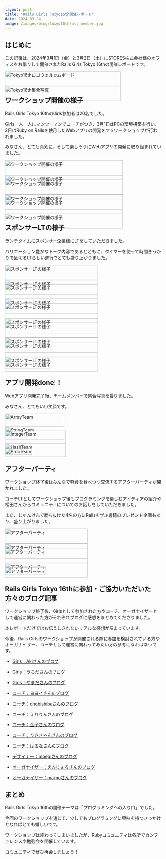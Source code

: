 ```yaml
---
layout: post
title: "Rails Girls Tokyo16th開催レポート"
date: 2024-03-24
image: /images/blog/tokyo16th/all_member.jpg
---
```


<style type="text/css">
div.photos {
    display: flex;
    flex-wrap: wrap;
    justify-content: space-between;
    margin-bottom: 1em;
}

div.photos img.photo {
    max-width: 480px;
    width: 100%;
    object-fit: cover;
}

div.photos img.vertically-photo {
    max-width: 250px;
    width: 100%;
    object-fit: cover;
}

div.photos .caption {
    font-size:smaller;
    color: #444;
    margin-top: 0.5em;
}
</style>

## はじめに

この記事は、2024年3月1日（金）と3月2日（土）にSTORES株式会社様のオフィスをお借りして開催されたRails Girls Tokyo 16thの開催レポートです。
<div class="photos">
  <div>
    <img class="photo" src="/images/blog/tokyo16th/welcome.jpg" alt="Tokyo16thロゴウェルカムボード">
    <img class="photo" src="/images/blog/tokyo16th/all_member.jpg" alt="Tokyo16th集合写真">
  </div>
</div>

## ワークショップ開催の様子

Rails Girls Tokyo 16thのGirls参加者は20名でした。

Girls一人一人にマンツーマンでコーチがつき、3月1日はPCの環境構築を行い、2日はRuby on Railsを使用したWebアプリの開発をするワークショップが行われました。

みなさん、とても真剣に、そして楽しそうにWebアプリの開発に取り組まれていました。

<div class="photos">
  <div>
    <img class="photo" src="/images/blog/tokyo16th/workshop_0.jpg" alt="ワークショップ開催の様子">
    <img class="photo" src="/images/blog/tokyo16th/workshop_1.jpg" alt="ワークショップ開催の様子">
  </div>
</div>

<div class="photos">
  <div>
    <img class="photo" src="/images/blog/tokyo16th/workshop_2.jpg" alt="ワークショップ開催の様子">
    <img class="photo" src="/images/blog/tokyo16th/workshop_3.jpg" alt="ワークショップ開催の様子">
  </div>
</div>


<div class="photos">
  <div>
    <img class="photo" src="/images/blog/tokyo16th/workshop_4.jpg" alt="ワークショップ開催の様子">
    <img class="photo" src="/images/blog/tokyo16th/workshop_5.jpg" alt="ワークショップ開催の様子">
  </div>
</div>

## スポンサーLTの様子

ランチタイムにスポンサー企業様にLTをしていただきました。

バリエーション豊かなトーク内容であるとともに、タイマーを使って時間きっかりで区切るLTらしい進行でとても盛り上がりました。

<div class="photos">
  <div>
    <img class="photo" src="/images/blog/tokyo16th/sponsor_lt_0.jpg" alt="スポンサーLTの様子">
    <img class="photo" src="/images/blog/tokyo16th/sponsor_lt_1.jpg" alt="スポンサーLTの様子">
  </div>
</div>

<div class="photos">
  <div>
    <img class="photo" src="/images/blog/tokyo16th/sponsor_lt_2.jpg" alt="スポンサーLTの様子">
    <img class="photo" src="/images/blog/tokyo16th/sponsor_lt_3.jpg" alt="スポンサーLTの様子">
  </div>
</div>

<div class="photos">
  <div>
    <img class="photo" src="/images/blog/tokyo16th/sponsor_lt_4.jpg" alt="スポンサーLTの様子">
    <img class="photo" src="/images/blog/tokyo16th/sponsor_lt_5.jpg" alt="スポンサーLTの様子">
  </div>
</div>

<div class="photos">
  <div>
    <img class="photo" src="/images/blog/tokyo16th/sponsor_lt_6.jpg" alt="スポンサーLTの様子">
    <img class="photo" src="/images/blog/tokyo16th/sponsor_lt_7.jpg" alt="スポンサーLTの様子">
  </div>
</div>

<div class="photos">
  <div>
    <img class="photo" src="/images/blog/tokyo16th/sponsor_lt_8.jpg" alt="スポンサーLTの様子">
    <img class="photo" src="/images/blog/tokyo16th/sponsor_lt_9.jpg" alt="スポンサーLTの様子">
  </div>
</div>

<div class="photos">
  <div>
    <img class="photo" src="/images/blog/tokyo16th/sponsor_lt_10.jpg" alt="スポンサーLTの様子">
  </div>
</div>

## アプリ開発done!！

Webアプリ開発完了後、チームメンバーで集合写真を撮りました。

みなさん、とてもいい笑顔です。

<div class="photos">
  <div>
    <img class="photo" src="/images/blog/tokyo16th/team_array.jpg" alt="ArrayTeam">
    <img class="photo" src="/images/blog/tokyo16th/team_string.jpg" alt="StringTeam">
  </div>
</div>

<div class="photos">
  <div>
    <img class="photo" src="/images/blog/tokyo16th/team_integer.jpg" alt="IntegerTeam">
    <img class="photo" src="/images/blog/tokyo16th/team_hash.jpg" alt="HashTeam">
  </div>
</div>

<div class="photos">
  <div>
    <img class="photo" src="/images/blog/tokyo16th/team_proc.jpg" alt="ProcTeam">
  </div>
</div>

## アフターパーティ

ワークショップ終了後はみんなで軽食を食べつつ交流するアフターパーティが開かれました。

コーチLTとしてワークショップ後もプログラミングを楽しむアイディアの紹介や松田さんからコミュニティについてのお話しをしていただきました。

また、じゃんけんで勝ち抜けた4名の方にRailsを学ぶ書籍のプレゼント企画もあり、盛り上がりました。

<div class="photos">
  <div>
    <img class="photo" src="/images/blog/tokyo16th/after_party_0.jpg" alt="アフターパーティ">
    <img class="photo" src="/images/blog/tokyo16th/after_party_1.jpg" alt="アフターパーティ">
  </div>
</div>

<div class="photos">
  <div>
    <img class="photo" src="/images/blog/tokyo16th/after_party_2.jpg" alt="アフターパーティ">
    <img class="photo" src="/images/blog/tokyo16th/after_party_3.jpg" alt="アフターパーティ">
  </div>
</div>

<div class="photos">
  <div>
    <img class="photo" src="/images/blog/tokyo16th/after_party_4.jpg" alt="アフターパーティ">
  </div>
</div>

## Rails Girls Tokyo 16thに参加・ご協力いただいた方々のブログ記事

ワークショップ終了後、Girlsとして参加された方やコーチ、オーガナイザーとして運営に関わった方がそれぞれブログに感想をまとめてくださりました。

本レポートだけではお伝えしきれないリアルな感想が詰まっています。

今後、Rails Girlsのワークショップが開催される際に参加を検討されている方やオーガナイザー、コーチとして運営に関わってみたい方の参考になれば幸いです。

- [Girls：Akiさんのブログ](https://note.com/chan_aki/n/n96c1d6f78575)
- [Girls：うちださんのブログ](https://note.com/uchidayurie/n/nc1bd107d4829)
- [Girls：やまださんのブログ](https://labs.gree.jp/blog/2024/03/23149/)

- [コーチ：ヨヨイさんのブログ](https://nhayato.hateblo.jp/entry/2024/03/02/000000)
- [コーチ：chobishibaさんのブログ](https://note.com/chobishiba/n/nc757c55e70b9)
- [コーチ：えりりんさんのブログ](https://note.com/sq_engch5/n/nd8622327a857)
- [コーチ：金子さんのブログ](https://note.com/b4a/n/n2a17587dde06)
- [コーチ：りさきゃんさんのブログ](https://tech.smarthr.jp/entry/2024/03/15/150211)
- [コーチ：はるなさんのブログ](https://napple29.hatenablog.com/entry/2024/03/30/235736)

- [デザイナー：moegiさんのブログ](https://divka-design.com/rails-girls-tokyo-16th_design/)
- [オーガナイザー：えんじぇるさんのブログ](https://product.st.inc/entry/2024/03/19/135907)
- [オーガナイザー：maimuさんのブログ](https://maimux2x.hatenablog.com/entry/2024/03/03/191052)

## まとめ

 Rails Girls Tokyo 16thの開催テーマは「プログラミングへの入り口」でした。

 今回のワークショップを通じて、少しでもプログラミングに興味を持つきっかけとなればとても嬉しいです。

 ワークショップは終わってしまいましたが、Rubyコミュニティは各所でカンファレンスや勉強会を開催しています。

 コミュニティでぜひ再会しましょう！

